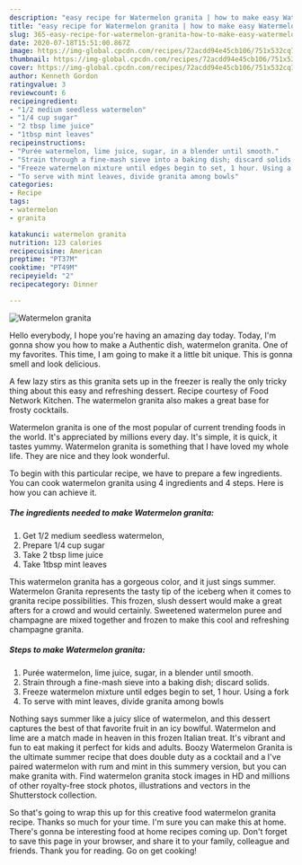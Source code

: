 ```yaml
---
description: "easy recipe for Watermelon granita | how to make easy Watermelon granita"
title: "easy recipe for Watermelon granita | how to make easy Watermelon granita"
slug: 365-easy-recipe-for-watermelon-granita-how-to-make-easy-watermelon-granita
date: 2020-07-18T15:51:00.867Z
image: https://img-global.cpcdn.com/recipes/72acdd94e45cb106/751x532cq70/watermelon-granita-recipe-main-photo.jpg
thumbnail: https://img-global.cpcdn.com/recipes/72acdd94e45cb106/751x532cq70/watermelon-granita-recipe-main-photo.jpg
cover: https://img-global.cpcdn.com/recipes/72acdd94e45cb106/751x532cq70/watermelon-granita-recipe-main-photo.jpg
author: Kenneth Gordon
ratingvalue: 3
reviewcount: 6
recipeingredient:
- "1/2 medium seedless watermelon"
- "1/4 cup sugar"
- "2 tbsp lime juice"
- "1tbsp mint leaves"
recipeinstructions:
- "Purée watermelon, lime juice, sugar, in a blender until smooth."
- "Strain through a fine-mash sieve into a baking dish; discard solids."
- "Freeze watermelon mixture until edges begin to set, 1 hour. Using a fork"
- "To serve with mint leaves, divide granita among bowls"
categories:
- Recipe
tags:
- watermelon
- granita

katakunci: watermelon granita 
nutrition: 123 calories
recipecuisine: American
preptime: "PT37M"
cooktime: "PT49M"
recipeyield: "2"
recipecategory: Dinner

---
```



![Watermelon granita](https://img-global.cpcdn.com/recipes/72acdd94e45cb106/751x532cq70/watermelon-granita-recipe-main-photo.jpg)

Hello everybody, I hope you're having an amazing day today. Today, I'm gonna show you how to make a Authentic dish, watermelon granita. One of my favorites. This time, I am going to make it a little bit unique. This is gonna smell and look delicious.

A few lazy stirs as this granita sets up in the freezer is really the only tricky thing about this easy and refreshing dessert. Recipe courtesy of Food Network Kitchen. The watermelon granita also makes a great base for frosty cocktails.

Watermelon granita is one of the most popular of current trending foods in the world. It's appreciated by millions every day. It's simple, it is quick, it tastes yummy. Watermelon granita is something that I have loved my whole life. They are nice and they look wonderful.


To begin with this particular recipe, we have to prepare a few ingredients. You can cook watermelon granita using 4 ingredients and 4 steps. Here is how you can achieve it.

<!--inarticleads1-->

##### The ingredients needed to make Watermelon granita:

1. Get 1/2 medium seedless watermelon,
1. Prepare 1/4 cup sugar
1. Take 2 tbsp lime juice
1. Take 1tbsp mint leaves


This watermelon granita has a gorgeous color, and it just sings summer. Watermelon Granita represents the tasty tip of the iceberg when it comes to granita recipe possibilities. This frozen, slush dessert would make a great afters for a crowd and would certainly. Sweetened watermelon puree and champagne are mixed together and frozen to make this cool and refreshing champagne granita. 

<!--inarticleads2-->

##### Steps to make Watermelon granita:

1. Purée watermelon, lime juice, sugar, in a blender until smooth.
1. Strain through a fine-mash sieve into a baking dish; discard solids.
1. Freeze watermelon mixture until edges begin to set, 1 hour. Using a fork
1. To serve with mint leaves, divide granita among bowls


Nothing says summer like a juicy slice of watermelon, and this dessert captures the best of that favorite fruit in an icy bowlful. Watermelon and lime are a match made in heaven in this frozen Italian treat. It&#39;s vibrant and fun to eat making it perfect for kids and adults. Boozy Watermelon Granita is the ultimate summer recipe that does double duty as a cocktail and a I&#39;ve paired watermelon with rum and mint in this summery version, but you can make granita with. Find watermelon granita stock images in HD and millions of other royalty-free stock photos, illustrations and vectors in the Shutterstock collection. 

So that's going to wrap this up for this creative food watermelon granita recipe. Thanks so much for your time. I'm sure you can make this at home. There's gonna be interesting food at home recipes coming up. Don't forget to save this page in your browser, and share it to your family, colleague and friends. Thank you for reading. Go on get cooking!
